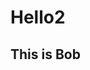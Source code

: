 ---
---

# Hello2

## This is Bob

<script> name = prompt("What is your name?"); alert("Hello " + name) </script>
